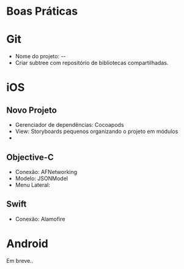 # Boas Práticas

# Git

- Nome do projeto: <cliente>-<projeto>-<plataforma>
- Criar subtree com repositório de bibliotecas compartilhadas.

# iOS

## Novo Projeto

- Gerenciador de dependências: Cocoapods
- View: Storyboards pequenos organizando o projeto em módulos
- 


  ## Objective-C
  
  - Conexão: AFNetworking
  - Modelo: JSONModel
  - Menu Lateral: 
  
  
  ## Swift
  
  - Conexão: Alamofire
  

# Android

Em breve..
